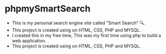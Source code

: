 # phpmySmartSearch
- This is my personal search engine site called "Smart Search" 🔍. 
- This project is created using on HTML, CSS, PHP and MYSQL.
- I created this in my free time, This was my first time using php to build a web application.
- This project is created using on HTML, CSS, PHP and MYSQL. 


